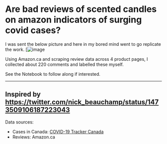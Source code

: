 # Are bad reviews of scented candles on amazon indicators of surging covid cases?

I was sent the below picture and here in my bored mind went to go replicate the work.
[![image](https://user-images.githubusercontent.com/14303585/147788963-82b396e8-2a4a-4a5e-b2a8-0a531e91bb41.png)


Using Amazon.ca and scraping review data across 4 product pages, I collected about 220 comments and labelled these myself.

See the Notebook to follow along if interested.


-----
Inspired by https://twitter.com/nick_beauchamp/status/1473509106187223043
-----
Data sources:

* Cases in Canada: [COVID-19 Tracker Canada](covid19tracker.ca)
* Reviews: Amazon.ca
